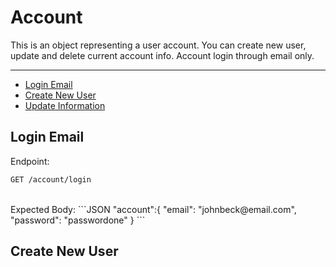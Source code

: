 # Account  
This is an object representing a user account. You can create new user, update and delete current account info.
Account login through email only.

---

- [Login Email](/{{route}}/{{version}}/account#section-1)
- [Create New User](/{{route}}/{{version}}/account#section-2)
- [Update Information](/{{route}}/{{version}}/account#section-3)

<a id="section-1"></a>
## Login Email
Endpoint:
```perl
GET /account/login
```
<br/>
Expected Body:
```JSON
"account":{
	"email": "johnbeck@email.com",
	"password": "passwordone"
}
```

<a id="section-2"></a>
## Create New User


<a id="section-3"></a>

